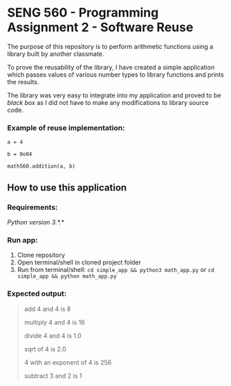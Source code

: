 # SENG 560 - Programming Assignment 2 - Software Reuse

The purpose of this repository is to perform arithmetic functions using a library built by another classmate.

To prove the reusability of the library, I have created a simple application which passes values of various number types to library functions and prints the results.

The library was very easy to integrate into my application and proved to be *black box* as I did not have to make any modifications to library source code.

### Example of reuse implementation:
``a = 4``

``b = 0o04``

``math560.addition(a, b)``

## How to use this application
### Requirements:
*Python version 3.\*.\**

### Run app:
1. Clone repository
2. Open terminal/shell in cloned project folder
3. Run from terminal/shell: ``cd simple_app && python3 math_app.py`` or ``cd simple_app && python math_app.py``

### Expected output:
> add 4 and 4 is 8
>
> multiply 4 and 4 is 16
>
> divide 4 and 4 is 1.0
>
> sqrt of 4 is 2.0
>
> 4 with an exponent of 4 is 256
>
> subtract 3 and 2 is 1
